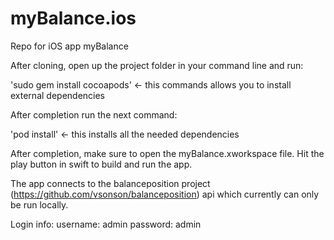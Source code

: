 # myBalance.ios
Repo for iOS app myBalance

After cloning, open up the project folder in your command line and run:

'sudo gem install cocoapods'        <- this commands allows you to install external dependencies

After completion run the next command:

'pod install'                       <- this installs all the needed dependencies

After completion, make sure to open the myBalance.xworkspace file. Hit the play button in swift to build and run the app. 

The app connects to the balanceposition project (https://github.com/vsonson/balanceposition) api which currently can only be run locally.

Login info:
username: admin
password: admin
